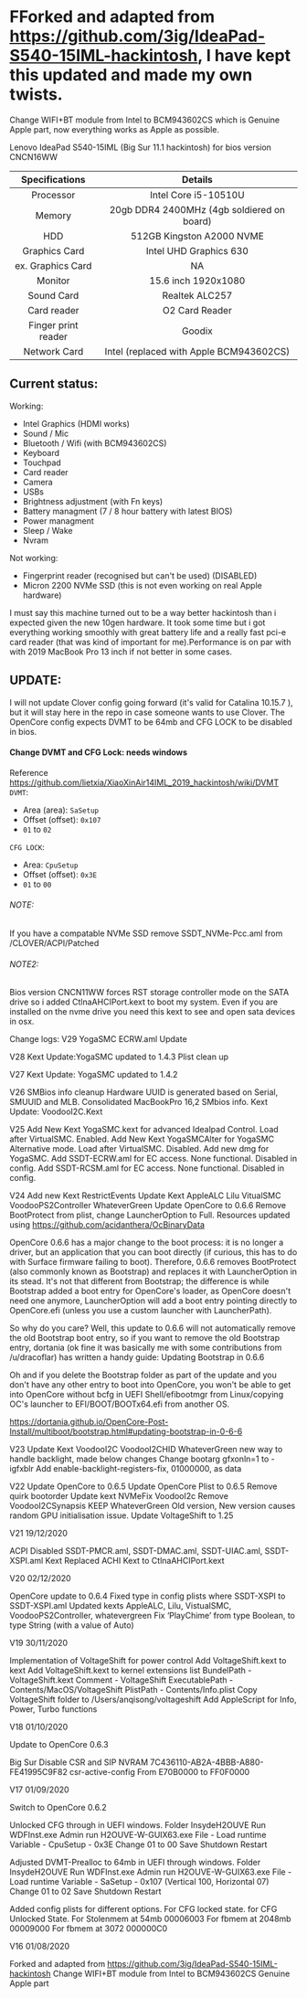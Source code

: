 # FForked and adapted from https://github.com/3ig/IdeaPad-S540-15IML-hackintosh, I have kept this updated and made my own twists. 
Change WIFI+BT module from Intel to BCM943602CS which is Genuine Apple part, now everything works as Apple as possible. 

Lenovo IdeaPad S540-15IML (Big Sur 11.1 hackintosh) for bios version CNCN16WW

| Specifications | Details |
|:-: |:-: |
| Processor | Intel Core i5-10510U  |
| Memory | 20gb DDR4 2400MHz (4gb soldiered on board) |
| HDD | 512GB Kingston A2000 NVME |
| Graphics Card | Intel UHD Graphics 630|
| ex. Graphics Card |  NA |
| Monitor | 15.6 inch 1920x1080 |
| Sound Card | Realtek ALC257 |
| Card reader | O2 Card Reader |
| Finger print reader | Goodix |
| Network Card | Intel (replaced with Apple BCM943602CS) |

## Current status:
Working:
- Intel Graphics (HDMI works)
- Sound / Mic 
- Bluetooth / Wifi (with BCM943602CS)
- Keyboard
- Touchpad 
- Card reader
- Camera
- USBs
- Brightness adjustment (with Fn keys)
- Battery managment (7 / 8 hour battery with latest BIOS)
- Power managment
- Sleep / Wake
- Nvram

Not working:
- Fingerprint reader (recognised but can't be used) (DISABLED)
- Micron 2200 NVMe SSD (this is not even working on real Apple hardware)

I must say this machine turned out to be a way better hackintosh than i expected given the new 10gen hardware. It took some time but i got everything working smoothly with great battery life and a really fast pci-e card reader (that was kind of important for me).Performance is on par with with 2019 MacBook Pro 13 inch if not better in some cases. 

## UPDATE: 
I will not update Clover config going forward (it's valid for Catalina 10.15.7 ), but it will stay here in the repo in case someone wants to use Clover.
The OpenCore config expects DVMT to be 64mb and CFG LOCK to be disabled in bios. 

#### Change DVMT and CFG Lock: needs windows
Reference https://github.com/lietxia/XiaoXinAir14IML_2019_hackintosh/wiki/DVMT  
`DVMT`:  
* Area (area): `SaSetup`
* Offset (offset): `0x107`
* `01` to `02`

`CFG LOCK`:  
* Area: `CpuSetup`
* Offset (offset): `0x3E`
* `01` to `00`

###### NOTE: 
If you have a compatable NVMe SSD remove SSDT_NVMe-Pcc.aml from /CLOVER/ACPI/Patched
###### NOTE2: 
Bios version CNCN11WW forces RST storage controller mode on the SATA drive so i added CtlnaAHCIPort.kext to boot my system. Even if you are installed on the nvme drive you need this kext to see and open sata devices in osx.

Change logs:
V29
YogaSMC ECRW.aml Update

V28
Kext Update:YogaSMC updated to 1.4.3
Plist clean up

V27
Kext Update: YogaSMC updated to 1.4.2

V26
SMBios info cleanup
Hardware UUID is generated based on Serial, SMUUID and MLB.
Consolidated MacBookPro 16,2 SMbios info.
Kext Update: VoodooI2C.Kext


V25
Add New Kext YogaSMC.kext for advanced Idealpad Control. Load after VirtualSMC. Enabled.
Add New Kext YogaSMCAlter for YogaSMC Alternative mode. Load after VirtualSMC. Disabled. 
Add new dmg for YogaSMC.
Add SSDT-ECRW.aml for EC access. None functional. Disabled in config.
Add SSDT-RCSM.aml for EC access. None functional. Disabled in config.

V24
Add new Kext RestrictEvents
Update Kext
	AppleALC
	Lilu
	VitualSMC
	VoodooPS2Controller
	WhateverGreen
Update OpenCore to 0.6.6
Remove BootProtect from plist, change LauncherOption to Full.
Resources updated using https://github.com/acidanthera/OcBinaryData

OpenCore 0.6.6 has a major change to the boot process: it is no longer a driver, but an application that you can boot directly (if curious, this has to do with Surface firmware failing to boot). Therefore, 0.6.6 removes BootProtect (also commonly known as Bootstrap) and replaces it with LauncherOption in its stead. It's not that different from Bootstrap; the difference is while Bootstrap added a boot entry for OpenCore's loader, as OpenCore doesn't need one anymore, LauncherOption will add a boot entry pointing directly to OpenCore.efi (unless you use a custom launcher with LauncherPath).

So why do you care? Well, this update to 0.6.6 will not automatically remove the old Bootstrap boot entry, so if you want to remove the old Bootstrap entry, dortania (ok fine it was basically me with some contributions from /u/dracoflar) has written a handy guide: Updating Bootstrap in 0.6.6

Oh and if you delete the Bootstrap folder as part of the update and you don't have any other entry to boot into OpenCore, you won't be able to get into OpenCore without bcfg in UEFI Shell/efibootmgr from Linux/copying OC's launcher to EFI/BOOT/BOOTx64.efi from another OS.

https://dortania.github.io/OpenCore-Post-Install/multiboot/bootstrap.html#updating-bootstrap-in-0-6-6

V23
Update Kext
	VoodooI2C
	VoodooI2CHID
	WhateverGreen new way to handle backlight, made below changes
Change bootarg gfxonln=1 to -igfxblr
Add enable-backlight-registers-fix, 01000000, as data

V22
Update OpenCore to 0.6.5
Update OpenCore Plist to 0.6.5
Remove quirk bootorder
Update kext
	NVMeFix
	VoodooI2c
	Remove VoodooI2CSynapsis
	KEEP WhateverGreen Old version, New version causes random GPU initialisation issue.
Update VoltageShift to 1.25

V21
19/12/2020

ACPI Disabled SSDT-PMCR.aml, SSDT-DMAC.aml, SSDT-UIAC.aml, SSDT-XSPI.aml
Kext Replaced ACHI Kext to CtlnaAHCIPort.kext

V20
02/12/2020

OpenCore update to 0.6.4
Fixed type in config plists where SSDT-XSPI to SSDT-XSPI.aml
Updated kexts AppleALC, Lilu, VistualSMC, VoodooPS2Controller, whatevergreen
Fix ‘PlayChime’ from type Boolean, to type String (with a value of Auto)  

V19
30/11/2020

Implementation of VoltageShift for power control
Add VoltageShift.kext to kext
Add VoltageShift.kext to kernel extensions list
	BundelPath - VoltageShift.kext
	Comment - VoltageShift
	ExecutablePath - Contents/MacOS/VoltageShift
	PlistPath - Contents/Info.plist
Copy VoltageShift folder to /Users/anqisong/voltageshift
Add AppleScript for Info, Power, Turbo functions


V18
01/10/2020

Update to OpenCore 0.6.3

Big Sur Disable CSR and SIP
	NVRAM 7C436110-AB2A-4BBB-A880-FE41995C9F82
	csr-active-config
	From E70B0000 to FF0F0000


V17
01/09/2020

Switch to OpenCore 0.6.2

Unlocked CFG through in UEFI windows.
	Folder InsydeH2OUVE Run WDFInst.exe
	Admin run H2OUVE-W-GUIX63.exe
	File - Load runtime
	Variable - CpuSetup - 0x3E Change 01 to 00
	Save Shutdown Restart

Adjusted DVMT-Prealloc to 64mb in UEFI through windows. 
	Folder InsydeH2OUVE Run WDFInst.exe
	Admin run H2OUVE-W-GUIX63.exe
	File - Load runtime
	Variable - SaSetup - 0x107 (Vertical 100, Horizontal 07) Change 01 to 02
	Save Shutdown Restart
	
Added config plists for different options. 
	For CFG locked state.
	for CFG Unlocked State. 
	For Stolenmem at 54mb 00006003
	For fbmem at 2048mb 00009000
	For fbmem at 3072 000000C0

V16
01/08/2020

Forked and adapted from https://github.com/3ig/IdeaPad-S540-15IML-hackintosh
Change WIFI+BT module from Intel to BCM943602CS Genuine Apple part




